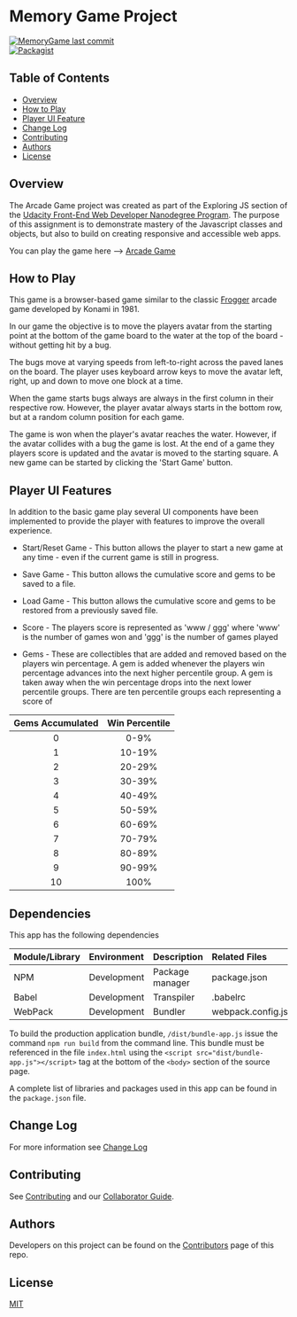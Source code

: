 # Memory Game Project

[![MemoryGame last commit](https://img.shields.io/github/last-commit/google/skia.svg)](https://github.com/jdmedlock/arcadegame)
<br/>
[![Packagist](https://img.shields.io/packagist/l/doctrine/orm.svg)](https://github.com/jdmedlock/arcadegame/)

## Table of Contents

* [Overview](#overview)
* [How to Play](#how-to-play)
* [Player UI Feature](#player-ui-features)
* [Change Log](#change-log)
* [Contributing](#contributing)
* [Authors](#authors)
* [License](#license)

## Overview

The Arcade Game project was created as part of the Exploring JS section of the
[Udacity Front-End Web Developer Nanodegree Program](https://www.udacity.com/course/front-end-web-developer-nanodegree--nd001). The
purpose of this assignment is to demonstrate mastery of the Javascript classes
and objects, but also to build on creating responsive and accessible web apps.

You can play the game here --> [Arcade Game](https://jdmedlock.github.io/arcadegame/)

## How to Play

This game is a browser-based game similar to the classic
[Frogger](https://en.wikipedia.org/wiki/Frogger) arcade game developed by
Konami in 1981.

In our game the objective is to move the players avatar from the starting point
at the bottom of the game board to the water at the top of the board - without
getting hit by a bug.

The bugs move at varying speeds from left-to-right across the paved lanes on
the board. The player uses keyboard arrow keys to move the avatar left, right,
up and down to move one block at a time.

When the game starts bugs always are always in the first column in their
respective row. However, the player avatar always starts in the bottom row, but
at a random column position for each game.

The game is won when the player's avatar reaches the water. However, if the
avatar collides with a bug the game is lost. At the end of a game they players
score is updated and the avatar is moved to the starting square. A new game can
be started by clicking the 'Start Game' button.

## Player UI Features

In addition to the basic game play several UI components have been implemented
to provide the player with features to improve the overall experience.

* Start/Reset Game - This button allows the player to start a new game at any
time - even if the current game is still in progress.

* Save Game - This button allows the cumulative score and gems to be saved to
a file.

* Load Game - This button allows the cumulative score and gems to be restored
from a previously saved file.

* Score - The players score is represented as 'www / ggg' where 'www' is the
number of games won and 'ggg' is the number of games played

* Gems - These are collectibles that are added and removed based on the
players win percentage. A gem is added whenever the players win percentage
advances into the next higher percentile group. A gem is taken away when the win
percentage drops into the next lower percentile groups. There are ten percentile
groups each representing a score of

| Gems Accumulated | Win Percentile |
|:----------------:|:--------------:|
| 0 | 0-9% |
| 1 | 10-19% |
| 2 | 20-29% |
| 3 | 30-39% |
| 4 | 40-49% |
| 5 | 50-59% |
| 6 | 60-69% |
| 7 | 70-79% |
| 8 | 80-89% |
| 9 | 90-99% |
| 10 | 100% |

## Dependencies

This app has the following dependencies

| Module/Library | Environment | Description | Related Files |
|:---------------|:------------|:------------|:--------------|
| NPM            | Development | Package manager | package.json |
| Babel          | Development | Transpiler  | .babelrc |
| WebPack        | Development | Bundler     | webpack.config.js |

To build the production application bundle, `/dist/bundle-app.js` issue the
command `npm run build` from the command line. This bundle must be referenced
in the file `index.html` using the `<script src="dist/bundle-app.js"></script>`
tag at the bottom of the `<body>` section of the source page.

A complete list of libraries and packages used in this app can be found in the
`package.json` file.

## Change Log

For more information see [Change Log](https://github.com/jdmedlock/arcadegame/blob/development/CHANGELOG.md)

## Contributing

See [Contributing](https://github.com/jdmedlock/arcadegame/blob/development/CONTRIBUTING.md)
and our [Collaborator Guide](https://github.com/jdmedlock/arcadegame/blob/development/COLLABORATOR_GUIDE.md).

## Authors

Developers on this project can be found on the [Contributors](https://github.com/jdmedlock/arcadegame/graphs/contributors) page of this repo.

## License

[MIT](https://tldrlegal.com/license/mit-license)

